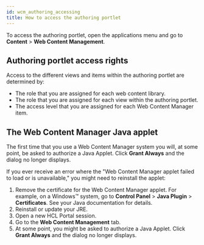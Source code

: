 ```yaml
---
id: wcm_authoring_accessing
title: How to access the authoring portlet
---
```





To access the authoring portlet, open the applications menu and go to **Content** \> **Web Content Management**.

## Authoring portlet access rights

Access to the different views and items within the authoring portlet are determined by:

-   The role that you are assigned for each web content library.
-   The role that you are assigned for each view within the authoring portlet.
-   The access level that you are assigned for each Web Content Manager item.

## The Web Content Manager Java applet

The first time that you use a Web Content Manager system you will, at some point, be asked to authorize a Java Applet. Click **Grant Always** and the dialog no longer displays.

If you ever receive an error where the "Web Content Manager applet failed to load or is unavailable," you might need to reinstall the applet:

1.  Remove the certificate for the Web Content Manager applet. For example, on a Windows™ system, go to **Control Panel** \> **Java Plugin** \> **Certificates**. See your Java documentation for details.
2.  Reinstall or update your JRE.
3.  Open a new HCL Portal session.
4.  Go to the **Web Content Management** tab.
5.  At some point, you might be asked to authorize a Java Applet. Click **Grant Always** and the dialog no longer displays.

